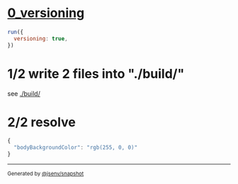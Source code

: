 # [0_versioning](../../link_href_@import.test.mjs#L23)

```js
run({
  versioning: true,
})
```

# 1/2 write 2 files into "./build/"

see [./build/](./build/)

# 2/2 resolve

```js
{
  "bodyBackgroundColor": "rgb(255, 0, 0)"
}
```
---

<sub>
  Generated by <a href="https://github.com/jsenv/core/tree/main/packages/independent/snapshot">@jsenv/snapshot</a>
</sub>